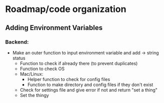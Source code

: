 # Roadmap/code organization

## Adding Environment Variables

### Backend:

- Make an outer function to input environment variable and add -> string status
	- Function to check if already there (to prevent duplicates)
	- Function to check OS
	- Mac/Linux:
		- Helper function to check for config files
		- Function to make directory and config files if they don't exist
	- Check for settings file and give error if not and return "set a thing"
	- Set the thingy